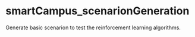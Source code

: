 # smartCampus_scenarionGeneration
Generate basic scenarion to test the reinforcement learning algorithms.
